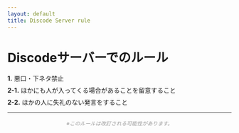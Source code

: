 ```yaml
---
layout: default
title: Discode Server rule
---
```


<style>
ul.rule-list {
  list-style: none;
  margin: 0;
  padding: 0;
}
ul.rule-list li {
  margin-bottom: 0.5em;
}
</style>

# Discodeサーバーでのルール

<ul class="rule-list">
  <li><strong>1.</strong> 悪口・下ネタ禁止</li>
  <li><strong>2-1.</strong> ほかにも人が入ってくる場合があることを留意すること</li>
  <li><strong>2-2.</strong> ほかの人に失礼のない発言をすること</li>
</ul>

---

<div align="center">
  <small><span style="color: #999999;"><em>※このルールは改訂される可能性があります。</em></span></small>
</div>